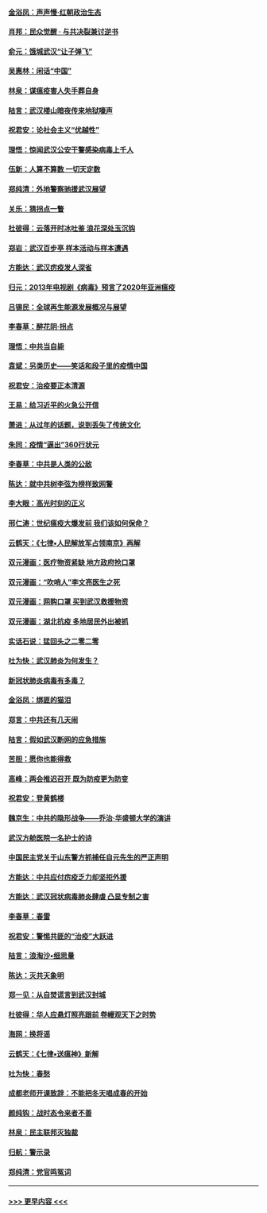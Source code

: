#### [金浴凤：声声慢‧红朝政治生态](../pages/nsc993/n11899553.md?t=02280102) 
#### [肖邦：民众觉醒 · 与共决裂兼讨逆书](../pages/nsc993/n11898435.md?t=02280102) 
#### [俞元：饿城武汉“让子弹飞”](../pages/nsc993/n11898344.md?t=02280102) 
#### [吴惠林：闲话“中国”](../pages/nsc993/n11898182.md?t=02280102) 
#### [林泉：谋瘟疫害人失手葬自身](../pages/nsc993/n11897892.md?t=02280102) 
#### [陆言：武汉楼山暗夜传来地狱嚎声](../pages/nsc993/n11897033.md?t=02280102) 
#### [祝君安：论社会主义“优越性”](../pages/nsc993/n11897005.md?t=02280102) 
#### [理悟：惊闻武汉公安干警感染病毒上千人](../pages/nsc993/n11896947.md?t=02280102) 
#### [伍新：人算不算数 一切天定数](../pages/nsc993/n11893372.md?t=02280102) 
#### [郑纯清：外地警察驰援武汉展望](../pages/nsc993/n11893115.md?t=02280102) 
#### [关乐：猜拐点一瞥](../pages/nsc993/n11893020.md?t=02280102) 
#### [杜彼得：云落开时冰吐鉴 浪花深处玉沉钩](../pages/nsc993/n11892107.md?t=02280102) 
#### [郑岩：武汉百步亭 样本活动与样本遭遇](../pages/nsc993/n11892310.md?t=02280102) 
#### [方能达：武汉疠疫发人深省](../pages/nsc993/n11891376.md?t=02280102) 
#### [归元：2013年电视剧《病毒》预言了2020年亚洲瘟疫](../pages/nsc993/n11891126.md?t=02280102) 
#### [吕锡民：全球再生能源发展概况与展望](../pages/nsc993/n11890613.md?t=02280102) 
#### [李春草：醉花阴·拐点](../pages/nsc993/n11890567.md?t=02280102) 
#### [理悟：中共当自毙](../pages/nsc993/n11890559.md?t=02280102) 
#### [袁斌：另类历史——笑话和段子里的疫情中国](../pages/nsc993/n11889243.md?t=02280102) 
#### [祝君安：治疫要正本清源](../pages/nsc993/n11889085.md?t=02280102) 
#### [王易：给习近平的火急公开信](../pages/nsc993/n11888225.md?t=02280102) 
#### [萧进：从过年的话题，说到丢失了传统文化](../pages/nsc993/n11887732.md?t=02280102) 
#### [朱同：疫情“逼出”360行状元](../pages/nsc993/n11887678.md?t=02280102) 
#### [李春草：中共是人类的公敌](../pages/nsc993/n11887656.md?t=02280102) 
#### [陈达：就中共树李弦为榜样致网警](../pages/nsc993/n11887625.md?t=02280102) 
#### [李大眼：高光时刻的正义](../pages/nsc993/n11887585.md?t=02280102) 
#### [邢仁涛：世纪瘟疫大爆发前 我们该如何保命？](../pages/nsc993/n11887535.md?t=02280102) 
#### [云鹤天：《七律▪人民解放军占领南京》再解](../pages/nsc993/n11887524.md?t=02280102) 
#### [双元漫画：医疗物资紧缺 地方政府抢口罩](../pages/nsc993/n11884744.md?t=02280102) 
#### [双元漫画：“吹哨人”李文亮医生之死](../pages/nsc993/n11884705.md?t=02280102) 
#### [双元漫画：网购口罩 买到武汉救援物资](../pages/nsc993/n11884670.md?t=02280102) 
#### [双元漫画：湖北抗疫 多地居民外出被抓](../pages/nsc993/n11884643.md?t=02280102) 
#### [实话石说：猛回头之二零二零](../pages/nsc993/n11883968.md?t=02280102) 
#### [吐为快：武汉肺炎为何发生？](../pages/nsc993/n11882180.md?t=02280102) 
#### [新冠状肺炎病毒有多毒？](../pages/nsc993/n11881790.md?t=02280102) 
#### [金浴凤：绑匪的猫泪](../pages/nsc993/n11880664.md?t=02280102) 
#### [郑言：中共还有几天闹](../pages/nsc993/n11880645.md?t=02280102) 
#### [陆言：假如武汉断网的应急措施](../pages/nsc993/n11880619.md?t=02280102) 
#### [苦胆：愿你也能得救](../pages/nsc993/n11880601.md?t=02280102) 
#### [高峰：两会推迟召开  既为防疫更为防变](../pages/nsc993/n11879977.md?t=02280102) 
#### [祝君安：登黄鹤楼](../pages/nsc993/n11880583.md?t=02280102) 
#### [魏京生：中共的隐形战争——乔治‧华盛顿大学的演讲](../pages/nsc993/n11879765.md?t=02280102) 
#### [武汉方舱医院一名护士的诗](../pages/nsc993/n11878480.md?t=02280102) 
#### [中国民主党关于山东警方抓捕任自元先生的严正声明](../pages/nsc993/n11877506.md?t=02280102) 
#### [方能达：中共应付疠疫乏力却坚拒外援](../pages/nsc993/n11877497.md?t=02280102) 
#### [方能达：武汉冠状病毒肺炎肆虐 凸显专制之害](../pages/nsc993/n11877475.md?t=02280102) 
#### [李春草：春雷](../pages/nsc993/n11876287.md?t=02280102) 
#### [祝君安：警惕共匪的“治疫”大跃进](../pages/nsc993/n11876084.md?t=02280102) 
#### [陆言：浪淘沙•细思量](../pages/nsc993/n11876071.md?t=02280102) 
#### [陈达：灭共天象明](../pages/nsc993/n11876063.md?t=02280102) 
#### [郑一见：从自焚谎言到武汉封城](../pages/nsc993/n11875621.md?t=02280102) 
#### [杜彼得：华人应悬灯照亮跟前 卷幔观天下之时势](../pages/nsc993/n11874822.md?t=02280102) 
#### [海网：换将谣](../pages/nsc993/n11873712.md?t=02280102) 
#### [云鹤天：《七律▪送瘟神》新解](../pages/nsc993/n11873598.md?t=02280102) 
#### [吐为快：春愁](../pages/nsc993/n11872801.md?t=02280102) 
#### [成都老师开课致辞：不能把冬天唱成春的开始](../pages/nsc993/n11872653.md?t=02280102) 
#### [颜纯钩：战时态令来者不善](../pages/nsc993/n11872011.md?t=02280102) 
#### [林泉：民主联邦灭独裁](../pages/nsc993/n11870998.md?t=02280102) 
#### [归航：警示录](../pages/nsc993/n11870963.md?t=02280102) 
#### [郑纯清：党官鸣冤词](../pages/nsc993/n11870938.md?t=02280102) 

----
#### [ >>> 更早内容 <<< ](../indexes/nsc993-earlier.md)

